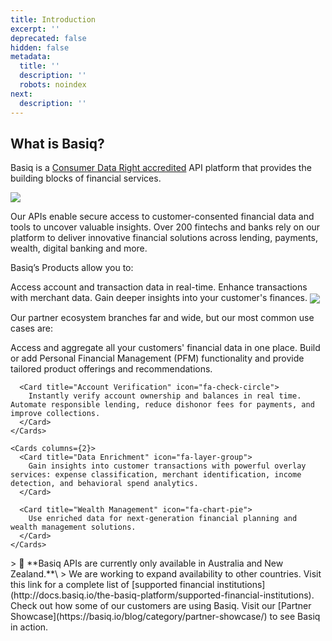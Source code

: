 ```yaml
---
title: Introduction
excerpt: ''
deprecated: false
hidden: false
metadata:
  title: ''
  description: ''
  robots: noindex
next:
  description: ''
---
```

## What is Basiq?

Basiq is a [Consumer Data Right accredited](https://blog.basiq.io/basiq-launches-cdr-data-holder-and-data-recipient-solution/) API platform that provides the building blocks of financial services.

<Image align="center" src="https://files.readme.io/e950f9a28e1c99c9ac7927fa50215d55c92079a0f8b4a952ea789a771e4918a9-cc54ca2-DevHub_01.png" />

Our APIs enable secure access to customer-consented financial data and tools to uncover valuable insights. Over 200 fintechs and banks rely on our platform to deliver innovative financial solutions across lending, payments, wealth, digital banking and more.

Basiq’s Products allow you to:

<Cards columns={3}>
  <Card title="Connect" icon="fa-link">
    Access account and transaction data in real-time.
  </Card>

  <Card title="Enrich" icon="fa-chart-line">
    Enhance transactions with merchant data.
  </Card>

  <Card title="Discover" icon="fa-search">
    Gain deeper insights into your customer's finances.
  </Card>
</Cards>

<Image align="center" src="https://files.readme.io/65af321ccc443d82e9e87a9e90316ab48f72b671ad144697b297f039b332f4a4-c999063-DevHub_02.png" />

Our partner ecosystem branches far and wide, but our most common use cases are:

<Tabs>
  <Tab title="Use Cases">
    <Cards columns={2}>
      <Card title="Account Aggregation" icon="fa-database">
        Access and aggregate all your customers' financial data in one place. Build or add Personal Financial Management (PFM) functionality and provide tailored product offerings and recommendations.
      </Card>

      <Card title="Account Verification" icon="fa-check-circle">
        Instantly verify account ownership and balances in real time. Automate responsible lending, reduce dishonor fees for payments, and improve collections.
      </Card>
    </Cards>

    <Cards columns={2}>
      <Card title="Data Enrichment" icon="fa-layer-group">
        Gain insights into customer transactions with powerful overlay services: expense classification, merchant identification, income detection, and behavioral spend analytics.
      </Card>

      <Card title="Wealth Management" icon="fa-chart-pie">
        Use enriched data for next-generation financial planning and wealth management solutions.
      </Card>
    </Cards>
  </Tab>

  <Tab title="Supported Regions">
    > 🚧 **Basiq APIs are currently only available in Australia and New Zealand.**\
    > We are working to expand availability to other countries. Visit this link for a complete list of [supported financial institutions](http://docs.basiq.io/the-basiq-platform/supported-financial-institutions).
  </Tab>
</Tabs>

<Accordion title="Partner Showcase" icon="fa-users">
  Check out how some of our customers are using Basiq. Visit our [Partner Showcase](https://basiq.io/blog/category/partner-showcase/) to see Basiq in action.
</Accordion>